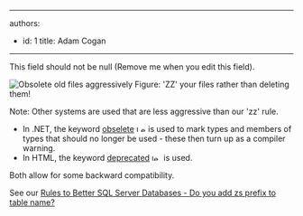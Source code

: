 

---
authors:
  - id: 1
    title: Adam Cogan
---




<span class='intro'> This field should not be null (Remove me when you edit this field). </span>


  <img border="0" style="border&#58;0px solid;" alt="Obsolete old files aggressively" src="/Standards/Management/RulesToSuccessfulProjects/PublishingImages/ObseleteOldFilesAggressively.gif" class="ms-rteCustom-ImageArea" />
<span class="ms-rteCustom-FigureGood">Figure&#58; 'ZZ' your files rather than deleting them! </span>
<p>Note&#58; Other systems are used that are less aggressive than our 'zz' rule.</p>
<ul>
    <li>In .NET, the keyword <a href="http&#58;//www.ssw.com.au/ssw/Redirect/Obselete.htm" target="_blank">obselete</a>&#160;<img height="11" border="0" width="17" alt="Leave site" src="http&#58;//www.ssw.com.au/ssw/Images/LeaveSite.gif" /> is used to mark types and members of types that should no longer be used - these then turn up as a compiler warning. </li>
    <li>In HTML, the keyword <a href="http&#58;//www.ssw.com.au/ssw/Redirect/Deprecated.htm" target="_blank">deprecated</a>&#160;<img height="11" border="0" width="17" alt="leave site" src="http&#58;//www.ssw.com.au/ssw/Images/LeaveSite.gif" /> is used.</li>
</ul>
<p>Both allow for some backward compatibility.</p>
<p>See our <a href="http&#58;//www.ssw.com.au/ssw/Standards/Rules/RulesToBetterSQLServerDatabases.aspx#ZSPrefix">Rules to Better SQL Server Databases - Do you add zs prefix to table name?</a> </p>



